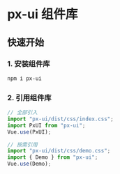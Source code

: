 # px-ui 组件库

## 快速开始

### 1. 安装组件库

```bash
npm i px-ui
```

### 2. 引用组件库

```javascript
// 全部引入
import "px-ui/dist/css/index.css";
import PxUI from "px-ui";
Vue.use(PxUI);

// 按需引用
import "px-ui/dist/css/demo.css";
import { Demo } from "px-ui";
Vue.use(Demo);
```
